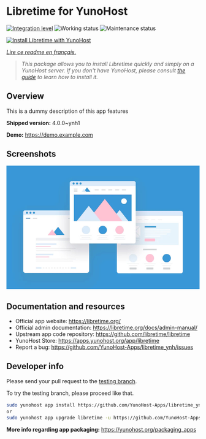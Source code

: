 <!--
N.B.: This README was automatically generated by https://github.com/YunoHost/apps/tree/master/tools/README-generator
It shall NOT be edited by hand.
-->

# Libretime for YunoHost

[![Integration level](https://dash.yunohost.org/integration/libretime.svg)](https://dash.yunohost.org/appci/app/libretime) ![Working status](https://ci-apps.yunohost.org/ci/badges/libretime.status.svg) ![Maintenance status](https://ci-apps.yunohost.org/ci/badges/libretime.maintain.svg)

[![Install Libretime with YunoHost](https://install-app.yunohost.org/install-with-yunohost.svg)](https://install-app.yunohost.org/?app=libretime)

*[Lire ce readme en français.](./README_fr.md)*

> *This package allows you to install Libretime quickly and simply on a YunoHost server.
If you don't have YunoHost, please consult [the guide](https://yunohost.org/#/install) to learn how to install it.*

## Overview

This is a dummy description of this app features


**Shipped version:** 4.0.0~ynh1

**Demo:** https://demo.example.com

## Screenshots

![Screenshot of Libretime](./doc/screenshots/example.jpg)

## Documentation and resources

* Official app website: <https://libretime.org/>
* Official admin documentation: <https://libretime.org/docs/admin-manual/>
* Upstream app code repository: <https://github.com/libretime/libretime>
* YunoHost Store: <https://apps.yunohost.org/app/libretime>
* Report a bug: <https://github.com/YunoHost-Apps/libretime_ynh/issues>

## Developer info

Please send your pull request to the [testing branch](https://github.com/YunoHost-Apps/libretime_ynh/tree/testing).

To try the testing branch, please proceed like that.

``` bash
sudo yunohost app install https://github.com/YunoHost-Apps/libretime_ynh/tree/testing --debug
or
sudo yunohost app upgrade libretime -u https://github.com/YunoHost-Apps/libretime_ynh/tree/testing --debug
```

**More info regarding app packaging:** <https://yunohost.org/packaging_apps>
